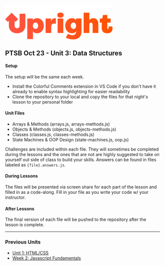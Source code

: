 ![alt text](images/upright-logo.png)

## PTSB Oct 23 - Unit 3: Data Structures

#### Setup

The setup will be the same each week.

- Install the Colorful Comments extension in VS Code if you don't have it already to enable syntax highlighting for easier readability
- Clone the repository to your local and copy the files for that night's lesson to your personal folder

#### Unit Files

- Arrays & Methods (arrays.js, arrays-methods.js)
- Objects & Methods (objects.js, objects-methods.js)
- Classes (classes.js, classes-methods.js)
- State Machines & OOP Design (state-machines.js, oop.js)

Challenges are included within each file. They will sometimes be completed during the lessons and the ones that are not are highly suggested to take on yourself out side of class to build your skills. Answers can be found in files labeled as `{file}.answers.js`.

#### During Lessons

The files will be presented via screen share for each part of the lesson and filled in as a code-along. Fill in your file as you write your code w/ your instructor.

#### After Lessons

The final version of each file will be pushed to the repository after the lesson is complete.

---

### Previous Units
- [Unit 1: HTML/CSS](#)
- [Week 2: Javascript Fundamentals](#)